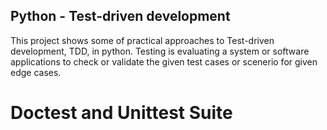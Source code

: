 ## Python - Test-driven development

This project shows some of practical approaches to Test-driven development, TDD, in python. Testing is evaluating a
system or software applications to check or validate the given test cases or scenerio for given edge cases.

# Doctest and Unittest Suite
